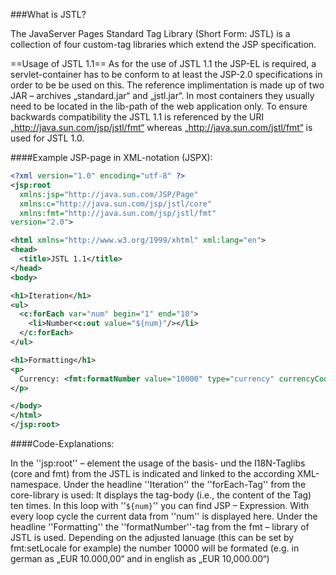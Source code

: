 ###What is JSTL?

The JavaServer Pages Standard Tag Library (Short Form: JSTL) is a collection of four custom-tag libraries which extend the JSP specification. 


==Usage of JSTL 1.1==
As for the use of  JSTL 1.1 the JSP-EL  is required, a servlet-container has to be conform to at least  the JSP-2.0 specifications in order to be be used on this. The reference implimentation is made up of two JAR – archives „standard.jar“ and „jstl.jar“. In most containers  they usually need to be located in the lib-path of the web application only. To ensure  backwards compatibility the JSTL 1.1 is referenced by the URI „http://java.sun.com/jsp/jstl/fmt“  whereas „http://java.sun.com/jstl/fmt“  is used for JSTL 1.0.


####Example JSP-page in XML-notation (JSPX):

```xml
<?xml version="1.0" encoding="utf-8" ?>
<jsp:root
  xmlns:jsp="http://java.sun.com/JSP/Page"
  xmlns:c="http://java.sun.com/jsp/jstl/core"
  xmlns:fmt="http://java.sun.com/jsp/jstl/fmt"
version="2.0">

<html xmlns="http://www.w3.org/1999/xhtml" xml:lang="en">
<head>
  <title>JSTL 1.1</title>
</head>
<body>

<h1>Iteration</h1>
<ul>
  <c:forEach var="num" begin="1" end="10">
    <li>Number<c:out value="${num}"/></li>
  </c:forEach>
</ul>

<h1>Formatting</h1>
<p>
  Currency: <fmt:formatNumber value="10000" type="currency" currencyCode="EUR" />
</p>

</body>
</html>
</jsp:root>
```

####Code-Explanations:

In the ''jsp:root'' – element the usage of the basis- und the I18N-Taglibs (core and fmt) from the JSTL is indicated and linked to the according XML-namespace. Under the headline ''Iteration'' the ''forEach-Tag'' from the core-library is used:  It displays the tag-body (i.e., the content of the Tag) ten times.  In this loop with ''<code>${num}</code>'' you can find JSP – Expression.  With every loop cycle the current data from ''num'' is displayed here. Under the headline ''Formatting'' the ''formatNumber''-tag from the fmt – library of JSTL is used. Depending on the adjusted lanuage (this can be set by fmt:setLocale for example) the number 10000 will be formated (e.g. in german as „EUR 10.000,00“ and in english as „EUR 10,000.00“)

